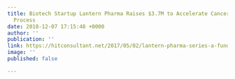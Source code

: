 ```yaml
---
title: Biotech Startup Lantern Pharma Raises $3.7M to Accelerate Cancer Drug Approval
  Process
date: 2018-12-07 17:15:48 +0000
author: ''
publication: ''
link: https://hitconsultant.net/2017/05/02/lantern-pharma-series-a-funding/
image: ''
published: false

---
```

